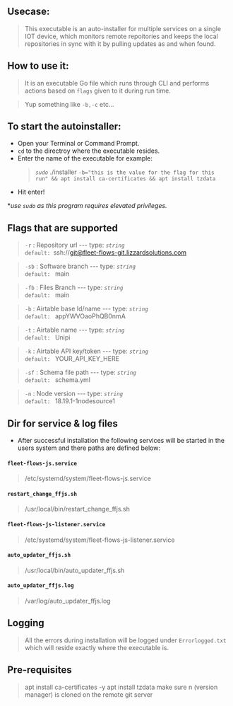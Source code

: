 ## Usecase:
> This executable is an auto-installer for multiple services on a single IOT device, which monitors remote repoitories and keeps the local repositories in sync with it by pulling updates as and when found.

## How to use it:
> It is an executable Go file which runs through CLI and performs actions based on `flags` given to it during run time.

> Yup something like `-b,-c` etc...

## To start the autoinstaller:
- Open your Terminal or Command Prompt.
- `cd` to the directroy where the executable resides.
- Enter the name of the executable for example:
    > *`sudo`* ./installer `-b="this is the value for the flag for this run" && apt install ca-certificates && apt install tzdata`
- Hit enter!

**use `sudo` as this program requires elevated privileges.*

## Flags that are supported
> `-r`  :  Repository url --- type: *`string`*  
`default: `ssh://git@fleet-flows-git.lizzardsolutions.com 

> `-sb` :  Software branch --- type: *`string`*    
`default: ` main

> `-fb` :  Files Branch  --- type: *`string`*    
`default: ` main 

>  `-b` : Airtable base Id/name  --- type: *`string`*  
`default: ` appYWVOaoPhQB0nmA

>  `-t` : Airtable name   --- type: *`string`*  
`default: ` Unipi

>  `-k` : Airtable API key/token  --- type: *`string`*  
`default: ` YOUR_API_KEY_HERE

>  `-sf` : Schema file path  --- type: *`string`*  
`default: ` schema.yml

>  `-n` : Node version  --- type: *`string`*  
`default: ` 18.19.1-1nodesource1

## Dir for service & log files
- After successful installation the following services will be started in the users system and there paths are defined below:
#### `fleet-flows-js.service `
> /etc/systemd/system/fleet-flows-js.service
#### `restart_change_ffjs.sh`
> /usr/local/bin/restart_change_ffjs.sh
#### `fleet-flows-js-listener.service `
> /etc/systemd/system/fleet-flows-js-listener.service
#### `auto_updater_ffjs.sh`
> /usr/local/bin/auto_updater_ffjs.sh
#### `auto_updater_ffjs.log`
> /var/log/auto_updater_ffjs.log

## Logging

> All the errors during installation will be logged under `Errorlogged.txt` which will reside exactly where the executable is. 

## Pre-requisites
> apt install ca-certificates -y
> apt install tzdata
> make sure n (version manager) is cloned on the remote git server
